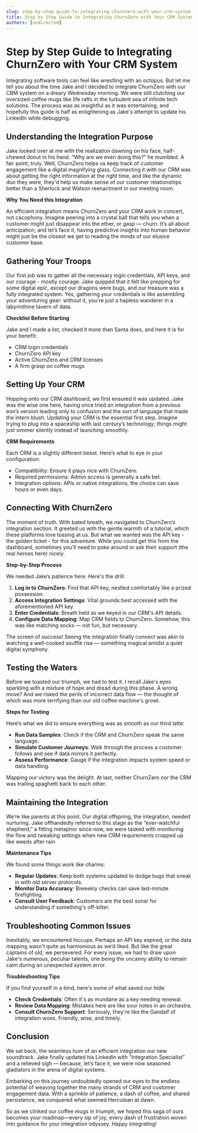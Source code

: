 ```yaml
---
slug: step-by-step-guide-to-integrating-churnzero-with-your-crm-system
title: Step by Step Guide to Integrating ChurnZero with Your CRM System
authors: [undirected]
---
```



# Step by Step Guide to Integrating ChurnZero with Your CRM System

Integrating software tools can feel like wrestling with an octopus. But let me tell you about the time Jake and I decided to integrate ChurnZero with our CRM system on a dreary Wednesday morning. We were still clutching our oversized coffee mugs like life rafts in the turbulent sea of infinite tech solutions. The process was as insightful as it was entertaining, and hopefully this guide is half as enlightening as Jake's attempt to update his LinkedIn while debugging.

## Understanding the Integration Purpose

Jake looked over at me with the realization dawning on his face, half-chewed donut in his hand. “Why are we even doing this?” he mumbled. A fair point, truly. Well, ChurnZero helps us keep track of customer engagement like a digital magnifying glass. Connecting it with our CRM was about getting the right information at the right time, and like the dynamic duo they were, they'd help us make sense of our customer relationships better than a Sherlock and Watson reenactment in our meeting room.

**Why You Need this Integration**

An efficient integration means ChurnZero and your CRM work in concert, not cacophony. Imagine peering into a crystal ball that tells you when a customer might just disappear into the ether, or gasp — churn. It’s all about anticipation, and let’s face it, having predictive insights into human behavior might just be the closest we get to reading the minds of our elusive customer base.

## Gathering Your Troops

Our first job was to gather all the necessary login credentials, API keys, and our courage - mostly courage. Jake quipped that it felt like prepping for some digital epic, except our dragons were bugs, and our treasure was a fully integrated system. Yes, gathering your credentials is like assembling your adventuring gear: without it, you're just a hapless wanderer in a labyrinthine tavern of data.

**Checklist Before Starting**

Jake and I made a list, checked it more than Santa does, and here it is for your benefit:

- CRM login credentials
- ChurnZero API key
- Active ChurnZero and CRM licenses
- A firm grasp on coffee mugs

## Setting Up Your CRM

Hopping onto our CRM dashboard, we first ensured it was updated. Jake was the wise one here, having once tried an integration from a previous eon’s version leading only to confusion and the sort of language that made the intern blush. Updating your CRM is the essential first step. Imagine trying to plug into a spaceship with last century’s technology; things might just simmer silently instead of launching smoothly.

**CRM Requirements**

Each CRM is a slightly different beast. Here’s what to eye in your configuration:

- Compatibility: Ensure it plays nice with ChurnZero.
- Required permissions: Admin access is generally a safe bet. 
- Integration options: APIs or native integrations, the choice can save hours or even days.

## Connecting With ChurnZero

The moment of truth. With bated breath, we navigated to ChurnZero’s integration section. It greeted us with the gentle warmth of a tutorial, which these platforms love tossing at us. But what we wanted was the API key - the golden ticket - for this adventure. While you could get this from the dashboard, sometimes you'll need to poke around or ask their support (the real heroes here) nicely.

**Step-by-Step Process**

We needed Jake’s patience here. Here's the drill:

1. **Log in to ChurnZero**: Find that API key, nestled comfortably like a prized possession.
2. **Access Integration Settings**: Vital grounds best accessed with the aforementioned API key.
3. **Enter Credentials**: Breath held as we keyed in our CRM's API details.
4. **Configure Data Mapping**: Map CRM fields to ChurnZero. Somehow, this was like matching socks — not fun, but necessary.

The screen of success! Seeing the integration finally connect was akin to watching a well-cooked soufflé rise — something magical amidst a quiet digital symphony.

## Testing the Waters

Before we toasted our triumph, we had to test it. I recall Jake's eyes sparkling with a mixture of hope and dread during this phase. A wrong move? And we risked the perils of incorrect data flow — the thought of which was more terrifying than our old coffee machine's growl.

**Steps for Testing**

Here’s what we did to ensure everything was as smooth as our third latte:

- **Run Data Samples**: Check if the CRM and ChurnZero speak the same language.
- **Simulate Customer Journeys**: Walk through the process a customer follows and see if data mirrors it perfectly.
- **Assess Performance**: Gauge if the integration impacts system speed or data handling.

Mapping our victory was the delight. At last, neither ChurnZero nor the CRM was trailing spaghetti back to each other. 

## Maintaining the Integration

We’re like parents at this point. Our digital offspring, the integration, needed nurturing. Jake offhandedly referred to this stage as the “ever-watchful shepherd,” a fitting metaphor since now, we were tasked with monitoring the flow and tweaking settings when new CRM requirements cropped up like weeds after rain.

**Maintenance Tips**

We found some things work like charms:

- **Regular Updates**: Keep both systems updated to dodge bugs that sneak in with old server protocols.
- **Monitor Data Accuracy**: Biweekly checks can save last-minute firefighting.
- **Consult User Feedback**: Customers are the best sonar for understanding if something's off-kilter.

## Troubleshooting Common Issues

Inevitably, we encountered hiccups. Perhaps an API key expired, or the data mapping wasn't quite as harmonious as we’d liked. But like the great captains of old, we persevered. For every issue, we had to draw upon Jake's numerous, peculiar talents, one being the uncanny ability to remain calm during an unexpected system error.

**Troubleshooting Tips**

If you find yourself in a bind, here's some of what saved our hide:

- **Check Credentials**: Often it's as mundane as a key needing renewal.
- **Review Data Mapping**: Mistakes here are like sour notes in an orchestra.
- **Consult ChurnZero Support**: Seriously, they're like the Gandalf of integration woes. Friendly, wise, and timely.

## Conclusion

We sat back, the seamless hum of an efficient integration our new soundtrack. Jake finally updated his LinkedIn with “Integration Specialist” and a relieved sigh — because, let’s face it, we were now seasoned gladiators in the arena of digital systems.

Embarking on this journey undoubtedly opened our eyes to the endless potential of weaving together the many strands of CRM and customer engagement data. With a sprinkle of patience, a dash of coffee, and shared persistence, we conquered what seemed Herculean at dawn.

So as we clinked our coffee mugs in triumph, we hoped this saga of ours becomes your roadmap—every sip of joy, every dash of frustration woven into guidance for your integration odyssey. Happy integrating!